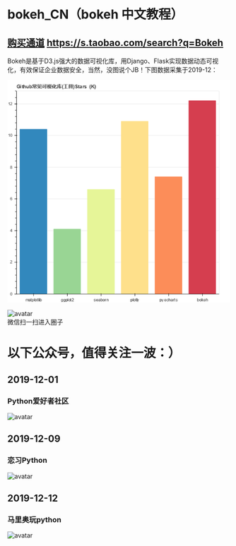 # bokeh_CN（bokeh 中文教程）  
## [购买通道](https://s.taobao.com/search?q=Bokeh) https://s.taobao.com/search?q=Bokeh  

Bokeh是基于D3.js强大的数据可视化库，用Django、Flask实现数据动态可视化，有效保证企业数据安全，当然，没图说个JB！下图数据采集于2019-12：

  
![avatar](bokeh_plot.png)  

![avatar](http://mmbiz.qpic.cn/mmbiz_jpg/IibI9vLwhVBNMMcoY5lndZ2icEuAlTuES8bKTAJO11bgiaEcHjfBZ0aoYjOWzFe9Z1Rf7y9JF7ZS4Q7JA4RgyAjog/0)   
 微信扫一扫进入圈子  
# 以下公众号，值得关注一波：）  
## 2019-12-01
### Python爱好者社区  
![avatar](https://mp.weixin.qq.com/mp/qrcode?scene=10000004&size=102&__biz=MzI5NDY1MjQzNA==&mid=2247491051&idx=5&sn=b888b7f1ec2eeb1b01d26d42134f0c4e&send_time=)  

## 2019-12-09 
### 恋习Python
![avatar](https://mp.weixin.qq.com/mp/qrcode?scene=10000004&size=102&__biz=MzIzNTg3MDQyMQ==&mid=2247486086&idx=3&sn=bcc1b8a2da392a67b9f4e61ec6a8c16c&send_time=)

## 2019-12-12  
### 马里奥玩python   
![avatar](https://mp.weixin.qq.com/mp/qrcode?scene=10000004&size=102&__biz=MzUyNjg4Mjc1OA==&mid=2247484312&idx=1&sn=c617b6efa9c4e1ead1ee9cc3ea60265d&send_time=)   
